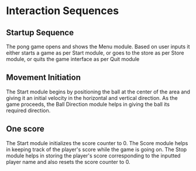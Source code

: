 # Interaction Sequences

## Startup Sequence

The pong game opens and shows the Menu module.
Based on user inputs it either starts a game as per
Start module, or goes to the store as per Store module,
or quits the game interface as per Quit module

## Movement Initiation

The Start module begins by positioning the ball at
the center of the area and giving it an initial
velocity in the horizontal and vertical direction. As
the game proceeds, the Ball Direction module helps in
giving the ball its required direction.

## One score

The Start module initializes the score counter to 0.
The Score module helps in keeping track of the player's
score while the game is going on. The Stop module helps
in storing the player's score corresponding to the
inputted player name and also resets the score counter
to 0.
